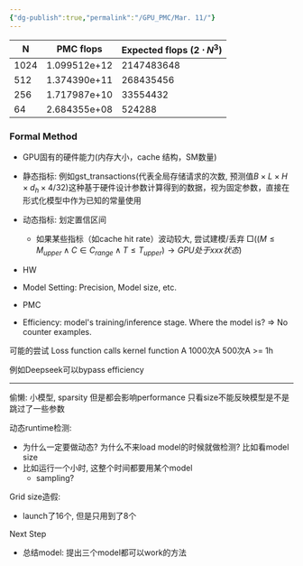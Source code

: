 ```yaml
---
{"dg-publish":true,"permalink":"/GPU_PMC/Mar. 11/"}
---
```



| N    | PMC flops    | Expected flops ($2\cdot N^3$) |
| ---- | ------------ | ----------------------------- |
| 1024 | 1.099512e+12 | 2147483648                    |
| 512  | 1.374390e+11 | 268435456                     |
| 256  | 1.717987e+10 | 33554432                      |
| 64   | 2.684355e+08 | 524288                        |
### Formal Method
- GPU固有的硬件能力(内存大小，cache 结构，SM数量)
- 静态指标: 例如gst_transactions(代表全局存储请求的次数, 预测值$B \times L \times H \times d_h \times 4/32$)这种基于硬件设计参数计算得到的数据，视为固定参数，直接在形式化模型中作为已知的常量使用
- 动态指标: 划定置信区间
	- 如果某些指标（如cache hit rate）波动较大, 尝试建模/丢弃
$□((M≤M_{upper}​∧C∈C_{range}​∧T≤T_{upper}​)→GPU处于xxx状态)$

- HW
- Model Setting: Precision, Model size, etc. 
- PMC
- Efficiency: model's training/inference stage. Where the model is?
=> No counter examples. 

可能的尝试
Loss function calls kernel function A
1000次A
500次A >= 1h

例如Deepseek可以bypass efficiency

--- 

偷懒: 小模型, sparsity
但是都会影响performance
只看size不能反映模型是不是跳过了一些参数

动态runtime检测: 
- 为什么一定要做动态? 为什么不来load model的时候就做检测? 比如看model size
- 比如运行一个小时, 这整个时间都要用某个model
	- sampling?

Grid size造假:
- launch了16个, 但是只用到了8个

Next Step
- 总结model: 提出三个model都可以work的方法